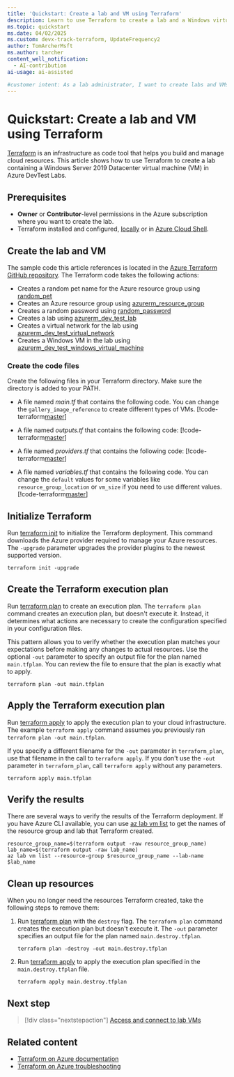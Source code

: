 ```yaml
---
title: 'Quickstart: Create a lab and VM using Terraform'
description: Learn to use Terraform to create a lab and a Windows virtual machine (VM) in Azure DevTest Labs.
ms.topic: quickstart
ms.date: 04/02/2025
ms.custom: devx-track-terraform, UpdateFrequency2
author: TomArcherMsft
ms.author: tarcher
content_well_notification: 
  - AI-contribution
ai-usage: ai-assisted

#customer intent: As a lab administrator, I want to create labs and VMs by using Terraform so I can quickly define and manage labs in a consistent, declarative way.
---
```


# Quickstart: Create a lab and VM using Terraform

[Terraform](/azure/developer/terraform) is an infrastructure as code tool that helps you build and manage cloud resources. This article shows how to use Terraform to create a lab containing a Windows Server 2019 Datacenter virtual machine (VM) in Azure DevTest Labs.

## Prerequisites

- **Owner** or **Contributor**-level permissions in the Azure subscription where you want to create the lab.
- Terraform installed and configured, [locally](/azure/developer/terraform/quickstart-configure) or in [Azure Cloud Shell](/azure/developer/terraform/get-started-cloud-shell-bash).

## Create the lab and VM

The sample code this article references is located in the [Azure Terraform GitHub repository](https://github.com/Azure/terraform/tree/master/quickstart/101-devtest-labs). The Terraform code takes the following actions:

- Creates a random pet name for the Azure resource group using [random_pet](https://registry.terraform.io/providers/hashicorp/random/latest/docs/resources/pet)
- Creates an Azure resource group using [azurerm_resource_group](https://registry.terraform.io/providers/hashicorp/azurerm/latest/docs/resources/resource_group)
- Creates a random password using [random_password](https://registry.terraform.io/providers/hashicorp/random/latest/docs/resources/password)
- Creates a lab using [azurerm_dev_test_lab](https://registry.terraform.io/providers/hashicorp/azurerm/latest/docs/resources/dev_test_lab)
- Creates a virtual network for the lab using [azurerm_dev_test_virtual_network](https://registry.terraform.io/providers/hashicorp/azurerm/latest/docs/resources/dev_test_virtual_network)
- Creates a Windows VM in the lab using [azurerm_dev_test_windows_virtual_machine](https://registry.terraform.io/providers/hashicorp/azurerm/latest/docs/resources/dev_test_windows_virtual_machine)

### Create the code files

Create the following files in your Terraform directory. Make sure the directory is added to your PATH.

- A file named *main.tf* that contains the following code. You can change the `gallery_image_reference` to create different types of VMs.
  [!code-terraform[master](~/terraform_samples/quickstart/101-devtest-labs/main.tf)]

- A file named *outputs.tf* that contains the following code:
  [!code-terraform[master](~/terraform_samples/quickstart/101-devtest-labs/outputs.tf)]

- A file named *providers.tf* that contains the following code:
  [!code-terraform[master](~/terraform_samples/quickstart/101-devtest-labs/providers.tf)]

- A file named *variables.tf* that contains the following code. You can change the `default` values for some variables like `resource_group_location` or `vm_size` if you need to use different values.
  [!code-terraform[master](~/terraform_samples/quickstart/101-devtest-labs/variables.tf)]

## Initialize Terraform

Run [terraform init](https://www.terraform.io/docs/commands/init.html) to initialize the Terraform deployment. This command downloads the Azure provider required to manage your Azure resources. The `-upgrade` parameter upgrades the provider plugins to the newest supported version.

```console
terraform init -upgrade
```

## Create the Terraform execution plan

Run [terraform plan](https://www.terraform.io/docs/commands/plan.html) to create an execution plan. The `terraform plan` command creates an execution plan, but doesn't execute it. Instead, it determines what actions are necessary to create the configuration specified in your configuration files.

This pattern allows you to verify whether the execution plan matches your expectations before making any changes to actual resources. Use the optional `-out` parameter to specify an output file for the plan named `main.tfplan`. You can review the file to ensure that the plan is exactly what to apply.

```console
terraform plan -out main.tfplan
```

## Apply the Terraform execution plan

Run [terraform apply](https://www.terraform.io/docs/commands/apply.html) to apply the execution plan to your cloud infrastructure. The example `terraform apply` command assumes you previously ran `terraform plan -out main.tfplan`.

If you specify a different filename for the `-out` parameter in `terraform_plan`, use that filename in the call to `terraform apply`. If you don't use the `-out` parameter in `terraform_plan`, call `terraform apply` without any parameters.

```console
terraform apply main.tfplan
```

## Verify the results

There are several ways to verify the results of the Terraform deployment. If you have Azure CLI available, you can use [az lab vm list](/cli/azure/lab/vm#az-lab-vm-list) to get the names of the resource group and lab that Terraform created.

```azurecli
resource_group_name=$(terraform output -raw resource_group_name)
lab_name=$(terraform output -raw lab_name)
az lab vm list --resource-group $resource_group_name --lab-name $lab_name
```

## Clean up resources

When you no longer need the resources Terraform created, take the following steps to remove them:

1. Run [terraform plan](https://www.terraform.io/docs/commands/plan.html) with the `destroy` flag. The `terraform plan` command creates the execution plan but doesn't execute it. The `-out` parameter specifies an output file for the plan named `main.destroy.tfplan`. 

   ```console
   terraform plan -destroy -out main.destroy.tfplan
   ```

1. Run [terraform apply](https://www.terraform.io/docs/commands/apply.html) to apply the execution plan specified in the `main.destroy.tfplan` file.

    ```console
    terraform apply main.destroy.tfplan
    ```

## Next step

> [!div class="nextstepaction"] 
> [Access and connect to lab VMs](../tutorial-use-custom-lab.md)

## Related content

- [Terraform on Azure documentation](/azure/terraform)
- [Terraform on Azure troubleshooting](/azure/developer/terraform/troubleshoot)

